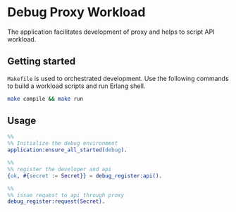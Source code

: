 # Debug Proxy Workload

The application facilitates development of proxy and helps to script API workload.


## Getting started

`Makefile` is used to orchestrated development. Use the following commands to build a workload scripts and run Erlang shell.

```bash
make compile && make run
```

## Usage

```erlang
%%
%% Initialize the debug environment
application:ensure_all_started(debug).

%%
%% register the developer and api
{ok, #{secret := Secret}} = debug_register:api().

%%
%% issue request to api through proxy
debug_register:request(Secret).
```
